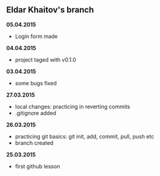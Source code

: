 Eldar Khaitov's branch
---------------------
**05.04.2015**
- Login form made

**04.04.2015**
- project taged with v0.1.0

**03.04.2015**
- some bugs fixed

**27.03.2015**
- local changes: practicing in reverting commits
- .gitignore added

**26.03.2015**
- practicing git basics: git init, add, commit, pull, push etc
- branch created

**25.03.2015**
- first github lesson
